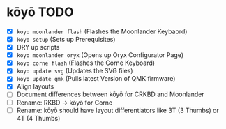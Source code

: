 # kōyō TODO

- [x] `koyo moonlander flash` (Flashes the Moonlander Keybaord)
- [x] `koyo setup` (Sets up Prerequisites)
- [x] DRY up scripts
- [x] `koyo moonlander oryx` (Opens up Oryx Configurator Page)
- [x] `koyo corne flash` (Flashes the Corne Keyboard)
- [x] `koyo update svg` (Updates the SVG files)
- [x] `koyo update qmk` (Pulls latest Version of QMK firmware)
- [x] Align layouts
- [ ] Document differences between kōyō for CRKBD and Moonlander
- [ ] Rename: RKBD -> kōyō for Corne
- [ ] Rename: kōyō should have layout differentiators like 3T (3 Thumbs) or 4T (4 Thumbs)
